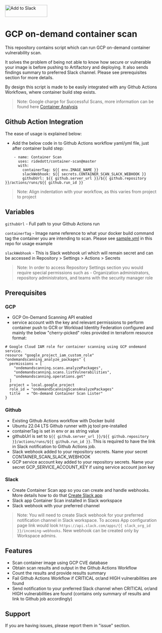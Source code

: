 <a href="https://slack.com/oauth/v2/authorize?client_id=3496081629888.3465844215878&scope=incoming-webhook,chat:write&user_scope="><img alt="Add to Slack" height="40" width="139" src="https://platform.slack-edge.com/img/add_to_slack.png" srcSet="https://platform.slack-edge.com/img/add_to_slack.png 1x, https://platform.slack-edge.com/img/add_to_slack@2x.png 2x" /></a>
# GCP on-demand container scan

This repository contains script which can run GCP on-demand container vulnerability scan.

It solves the problem of being not able to know how secure or vulnerable your image is before pushing to Artifactory and deploying. It also sends findings summary to preferred Slack channel. Please see prerequisites section for more details.

By design this script is made to be easily integrated with any Github Actions Workflows, where container build step exists.

> Note: Google charge for Successful Scans, more information can be found here [Container Analysis]

## Github Action Integration
The ease of usage is explained below:

- Add the below code in to Github Actions workflow yaml/yml file, just after container build step:

````
    - name: Container Scan
      uses: ridedott/container-scan@master
      with:
        containerTag: ${{ env.IMAGE_NAME }}
        slackWebhook: ${{ secrets.CONTAINER_SCAN_SLACK_WEBHOOK }}
        githubUrl: ${{ github.server_url }}/${{ github.repository }}/actions/runs/${{ github.run_id }}
````
> Note: Align indentation with your workflow, as this varies from project to project

## Variables
`githubUrl` - Full path to your Github Actions run

`containerTag` - Image name reference to what your docker build command tag the container you are intending to scan. Please see [sample.yml] in this repo for usage example

`slackWebhook` - This is Slack webhook url which will remain secret and can be accessed in Repository > Settings > Actions > Secrets
> Note: In order to access Repository Settings section you would require special permissions such as - Organization administrators, repository administrators, and teams with the security manager role


## Prerequisites
### GCP
- GCP On-Demand Scanning API enabled
- service account with the key and relevant permissions to perform container push to GCR or Workload Identity Federation configured and mainly the below "cherry-picked" roles provided in terraform resource format:
````
# Google Cloud IAM role for container scanning using GCP ondemand service.
resource "google_project_iam_custom_role" "ondemandscanning_analyze_packages" {
  permissions = [
    "ondemandscanning.scans.analyzePackages",
    "ondemandscanning.scans.listVulnerabilities",
    "ondemandscanning.operations.get"
  ]
  project = local.google_project
  role_id = "ondemandScanningScansAnalyzePackages"
  title   = "On-demand Container Scan Lister"
}
````

### Github
- Existing Github Actions workflow with Docker build
- Ubuntu 22.04 LTS Github runner with jq tool pre-installed
- containerTag is set in env or as string value
- githubUrl is set to ```${{ github.server_url }}/${{ github.repository }}/actions/runs/${{ github.run_id }}```. This is required to have the link in Slack notification to Github Actions job. 
- Slack webhook added to your repository secrets. Name your secret CONTAINER_SCAN_SLACK_WEBHOOK 
- GCP service account key added to your repository secrets. Name your secret GCP_SERVICE_ACCOUNT_KEY if using service account json key


### Slack
- Create Container Scan app so you can create and handle webhooks. More details how to do that [Create Slack app]
- Slack app Container Scan installed in Slack workspace
- Slack webhook with your preferred channel
> Note: You will need to create Slack webhook for your preferred notification channel in Slack workspace. To access App configuration page link would look ```https://api.slack.com/apps/{{ slack_org_id }}/incoming-webhooks```. New webhook can be created only by Workspace admins.

## Features

- Scan container image using GCP CVE database
- Obtain scan results and output in the Github Actions Workflow
- Count the results and provide results summary
- Fail Github Actions Workflow if CRITICAL or/and HIGH vulnerabilities are found
- Send notification to your preferred Slack channel when CRITICAL or/and HIGH vulnerabilities are found (contains only summary of results and link to Github job accordingly)

## Support

If you are having issues, please report them in  "issue" section.

[Container Analysis]: <https://cloud.google.com/container-analysis/pricing>
[sample.yml]: <http://github.com/ridedott/container-scan/sample.yml>
[Create Slack app]: <https://api.slack.com/messaging/webhooks>
